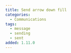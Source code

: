 ```yaml
---
title: Send arrow down fill
categories:
  - Communications
tags:
  - message
  - sending
  - sent
added: 1.11.0
---
```

